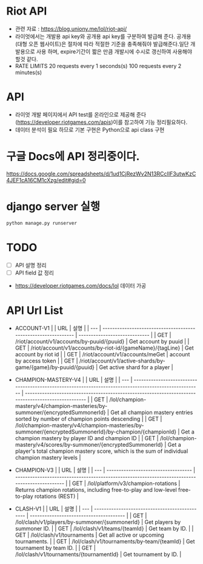 # Riot API

- 관련 자료 : https://blog.uniony.me/lol/riot-api/
- 라이엇에서는 개발용 api key와 공개용 api key를 구분하여 발급해 준다. 공개용(대형 오픈 웹사이트)은 절차에 따라 적절한 기준을 충족해줘야 발급해준다.일단 개발용으로 사용 하며, expire기간이 짧은 만큼 개발시에 수시로 갱신하여 사용해야 할것 같다.
- RATE LIMITS
  20 requests every 1 seconds(s)
  100 requests every 2 minutes(s)

# API

- 라이엇 개발 페이지에서 API test를 온라인으로 제공해 준다(https://developer.riotgames.com/apis)이를 참고하여 기능 정리필요하다.
- 데이터 분석이 필요 하므로 기본 구현은 Python으로 api class 구현

# 구글 Docs에 API 정리중이다.
https://docs.google.com/spreadsheets/d/1ud1CjRezWv2N13RCcIIF3utwKzC4JEF1cA16CM1cXzg/edit#gid=0

# django server 실행
``` bash
python manage.py runserver
```

# TODO
-[ ] API 설명 정리
-[ ] API field 값 정리
- https://developer.riotgames.com/docs/lol 데이터 가공

# API Url List

- ACCOUNT-V1
  |     | URL                                                            | 설명                          |
  | --- | -------------------------------------------------------------- | ----------------------------- |
  | GET | /riot/account/v1/accounts/by-puuid/{puuid}                     | Get account by puuid          | 
  | GET | /riot/account/v1/accounts/by-riot-id/{gameName}/{tagLine}      | Get account by riot id        | 
  | GET | /riot/account/v1/accounts/meGet                                | account by access token       |
  | GET | /riot/account/v1/active-shards/by-game/{game}/by-puuid/{puuid} | Get active shard for a player |
- CHAMPION-MASTERY-V4
  |     | URL                                                                                                    | 설명                                                                                                |
  | --- | ------------------------------------------------------------------------------------------------------ | --------------------------------------------------------------------------------------------------- |
  | GET | /lol/champion-mastery/v4/champion-masteries/by-summoner/{encryptedSummonerId}                          | Get all champion mastery entries sorted by number of champion points descending                     |
  | GET | /lol/champion-mastery/v4/champion-masteries/by-summoner/{encryptedSummonerId}/by-champion/{championId} | Get a champion mastery by player ID and champion ID                                                 |
  | GET | /lol/champion-mastery/v4/scores/by-summoner/{encryptedSummonerId}                                      | Get a player's total champion mastery score, which is the sum of individual champion mastery levels |
- CHAMPION-V3
  |     | URL                                 | 설명                                                                                           |
  | --- | ----------------------------------- | ---------------------------------------------------------------------------------------------- |
  | GET | /lol/platform/v3/champion-rotations | Returns champion rotations, including free-to-play and low-level free-to-play rotations (REST) |

- CLASH-V1
  |     | URL                                            | 설명                                    |
  | --- | ---------------------------------------------- | --------------------------------------- |
  | GET | /lol/clash/v1/players/by-summoner/{summonerId} | Get players by summoner ID.             |
  | GET | /lol/clash/v1/teams/{teamId}                   | Get team by ID.                         |
  | GET | /lol/clash/v1/tournaments                      | Get all active or upcoming tournaments. |
  | GET | /lol/clash/v1/tournaments/by-team/{teamId}     | Get tournament by team ID.              |
  | GET | /lol/clash/v1/tournaments/{tournamentId}       | Get tournament by ID.                   |
